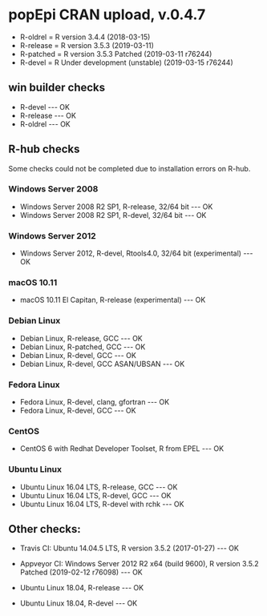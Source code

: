 
# popEpi CRAN upload, v.0.4.7

* R-oldrel = R version 3.4.4 (2018-03-15)
* R-release = R version 3.5.3 (2019-03-11)
* R-patched = R version 3.5.3 Patched (2019-03-11 r76244)
* R-devel = R Under development (unstable) (2019-03-15 r76244)


## win builder checks

* R-devel --- OK
* R-release --- OK
* R-oldrel --- OK

## R-hub checks

Some checks could not be completed due to installation errors on R-hub.

### Windows Server 2008

*	Windows Server 2008 R2 SP1, R-release, 32/64 bit --- OK
* Windows Server 2008 R2 SP1, R-devel, 32/64 bit --- OK

### Windows Server 2012

* Windows Server 2012, R-devel, Rtools4.0, 32/64 bit (experimental) --- OK

### macOS 10.11

*	macOS 10.11 El Capitan, R-release (experimental) --- OK

### Debian Linux

* Debian Linux, R-release, GCC --- OK
* Debian Linux, R-patched, GCC --- OK
*	Debian Linux, R-devel, GCC --- OK
*	Debian Linux, R-devel, GCC ASAN/UBSAN --- OK

### Fedora Linux

*	Fedora Linux, R-devel, clang, gfortran --- OK
* Fedora Linux, R-devel, GCC --- OK

### CentOS

* CentOS 6 with Redhat Developer Toolset, R from EPEL --- OK

### Ubuntu Linux

* Ubuntu Linux 16.04 LTS, R-release, GCC --- OK
*	Ubuntu Linux 16.04 LTS, R-devel, GCC --- OK
* Ubuntu Linux 16.04 LTS, R-devel with rchk --- OK

## Other checks:

* Travis CI: Ubuntu 14.04.5 LTS, R version 3.5.2 (2017-01-27) --- OK

* Appveyor CI: Windows Server 2012 R2 x64 (build 9600), 
R version 3.5.2 Patched (2019-02-12 r76098) --- OK

* Ubuntu Linux 18.04, R-release --- OK
* Ubuntu Linux 18.04, R-devel --- OK


